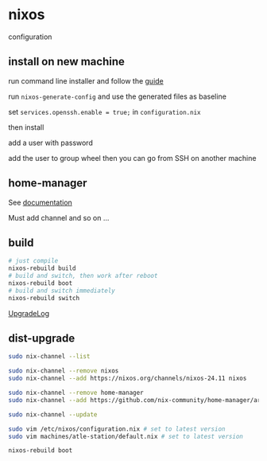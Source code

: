 # nixos

configuration

## install on new machine

run command line installer and follow the [guide](https://nixos.org/manual/nixos/stable/index.html#sec-installation)

run `nixos-generate-config` and use the generated files as baseline

set `services.openssh.enable = true;` in `configuration.nix`

then install

add a user with password

add the user to group wheel
then you can go from SSH on another machine

## home-manager

See [documentation](https://nix-community.github.io/home-manager/index.html#idm140737328806976)

Must add channel and so on ...

## build

```sh
# just compile
nixos-rebuild build
# build and switch, then work after reboot
nixos-rebuild boot
# build and switch immediately
nixos-rebuild switch

```

[UpgradeLog](./UPGRADE-log.md)

## dist-upgrade
```sh
sudo nix-channel --list

sudo nix-channel --remove nixos
sudo nix-channel --add https://nixos.org/channels/nixos-24.11 nixos

sudo nix-channel --remove home-manager
sudo nix-channel --add https://github.com/nix-community/home-manager/archive/release-24.11.tar.gz home-manager

sudo nix-channel --update

sudo vim /etc/nixos/configuration.nix # set to latest version
sudo vim machines/atle-station/default.nix # set to latest version

nixos-rebuild boot

```
